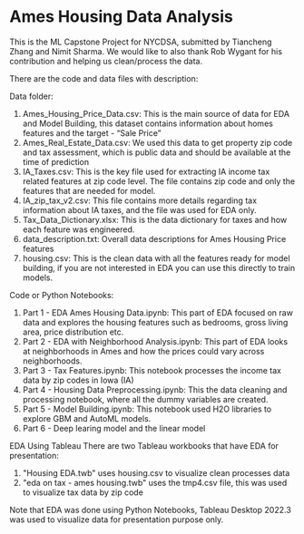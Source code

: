 # Ames Housing Data Analysis
This is the ML Capstone Project for NYCDSA, submitted by Tiancheng Zhang and Nimit Sharma. We would like to also thank Rob Wygant for his contribution and helping us clean/process the data. 

There are the code and data files with description:

Data folder:
1. Ames_Housing_Price_Data.csv: This is the main source of data for EDA and Model Building, this dataset contains information about homes features and the target - “Sale Price”
2. Ames_Real_Estate_Data.csv: We used this data to get property zip code and tax assessment, which is public data and should be available at the time of prediction 
3. IA_Taxes.csv: This is the key file used for extracting IA income tax related features at zip code level. The file contains zip code and only the features that are needed for model.
4. IA_zip_tax_v2.csv: This file contains more details regarding tax information about IA taxes, and the file was used for EDA only. 
5. Tax_Data_Dictionary.xlsx: This is the data dictionary for taxes and how each feature was engineered.
6. data_description.txt: Overall data descriptions for Ames Housing Price features
7. housing.csv: This is the clean data with all the features ready for model building, if you are not interested in EDA you can use this directly to train models.

Code or Python Notebooks:
1. Part 1 - EDA Ames Housing Data.ipynb: This part of EDA focused on raw data and explores the housing features such as bedrooms, gross living area, price distribution etc.
2. Part 2 - EDA with Neighborhood Analysis.ipynb: This part of EDA looks at neighborhoods in Ames and how the prices could vary across neighborhoods.
3. Part 3 - Tax Features.ipynb: This notebook processes the income tax data by zip codes in Iowa (IA) 
4. Part 4 - Housing Data Preprocessing.ipynb: This the data cleaning and processing notebook, where all the dummy variables are created.
5. Part 5 - Model Building.ipynb: This notebook used H2O libraries to explore GBM and AutoML models.
6. Part 6 - Deep learing model and the linear model

EDA Using Tableau
There are two Tableau workbooks that have EDA for presentation:
1. "Housing EDA.twb" uses housing.csv to visualize clean processes data
2. "eda on tax - ames housing.twb" uses the tmp4.csv file, this was used to visualize tax data by zip code

Note that EDA was done using Python Notebooks, Tableau Desktop 2022.3 was used to visualize data for presentation purpose only.
